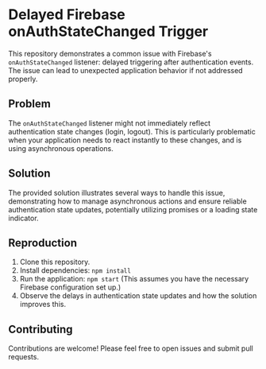 # Delayed Firebase onAuthStateChanged Trigger

This repository demonstrates a common issue with Firebase's `onAuthStateChanged` listener: delayed triggering after authentication events.  The issue can lead to unexpected application behavior if not addressed properly.

## Problem

The `onAuthStateChanged` listener might not immediately reflect authentication state changes (login, logout). This is particularly problematic when your application needs to react instantly to these changes, and is using asynchronous operations.

## Solution

The provided solution illustrates several ways to handle this issue, demonstrating how to manage asynchronous actions and ensure reliable authentication state updates, potentially utilizing promises or a loading state indicator.

## Reproduction

1. Clone this repository.
2. Install dependencies: `npm install`
3. Run the application: `npm start` (This assumes you have the necessary Firebase configuration set up.)
4. Observe the delays in authentication state updates and how the solution improves this.

## Contributing

Contributions are welcome! Please feel free to open issues and submit pull requests.